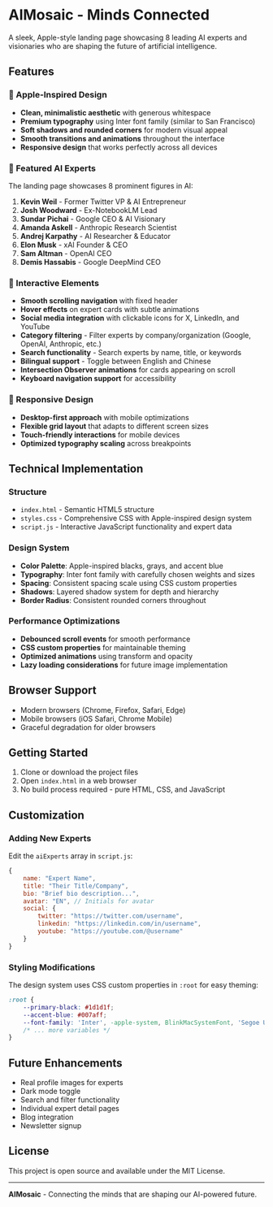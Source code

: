 # AIMosaic - Minds Connected

A sleek, Apple-style landing page showcasing 8 leading AI experts and visionaries who are shaping the future of artificial intelligence.

## Features

### 🎨 Apple-Inspired Design
- **Clean, minimalistic aesthetic** with generous whitespace
- **Premium typography** using Inter font family (similar to San Francisco)
- **Soft shadows and rounded corners** for modern visual appeal
- **Smooth transitions and animations** throughout the interface
- **Responsive design** that works perfectly across all devices

### 👥 Featured AI Experts
The landing page showcases 8 prominent figures in AI:

1. **Kevin Weil** - Former Twitter VP & AI Entrepreneur
2. **Josh Woodward** - Ex-NotebookLM Lead
3. **Sundar Pichai** - Google CEO & AI Visionary
4. **Amanda Askell** - Anthropic Research Scientist
5. **Andrej Karpathy** - AI Researcher & Educator
6. **Elon Musk** - xAI Founder & CEO
7. **Sam Altman** - OpenAI CEO
8. **Demis Hassabis** - Google DeepMind CEO

### 🚀 Interactive Elements
- **Smooth scrolling navigation** with fixed header
- **Hover effects** on expert cards with subtle animations
- **Social media integration** with clickable icons for X, LinkedIn, and YouTube
- **Category filtering** - Filter experts by company/organization (Google, OpenAI, Anthropic, etc.)
- **Search functionality** - Search experts by name, title, or keywords
- **Bilingual support** - Toggle between English and Chinese
- **Intersection Observer animations** for cards appearing on scroll
- **Keyboard navigation support** for accessibility

### 📱 Responsive Design
- **Desktop-first approach** with mobile optimizations
- **Flexible grid layout** that adapts to different screen sizes
- **Touch-friendly interactions** for mobile devices
- **Optimized typography scaling** across breakpoints

## Technical Implementation

### Structure
- `index.html` - Semantic HTML5 structure
- `styles.css` - Comprehensive CSS with Apple-inspired design system
- `script.js` - Interactive JavaScript functionality and expert data

### Design System
- **Color Palette**: Apple-inspired blacks, grays, and accent blue
- **Typography**: Inter font family with carefully chosen weights and sizes
- **Spacing**: Consistent spacing scale using CSS custom properties
- **Shadows**: Layered shadow system for depth and hierarchy
- **Border Radius**: Consistent rounded corners throughout

### Performance Optimizations
- **Debounced scroll events** for smooth performance
- **CSS custom properties** for maintainable theming
- **Optimized animations** using transform and opacity
- **Lazy loading considerations** for future image implementation

## Browser Support
- Modern browsers (Chrome, Firefox, Safari, Edge)
- Mobile browsers (iOS Safari, Chrome Mobile)
- Graceful degradation for older browsers

## Getting Started

1. Clone or download the project files
2. Open `index.html` in a web browser
3. No build process required - pure HTML, CSS, and JavaScript

## Customization

### Adding New Experts
Edit the `aiExperts` array in `script.js`:

```javascript
{
    name: "Expert Name",
    title: "Their Title/Company",
    bio: "Brief bio description...",
    avatar: "EN", // Initials for avatar
    social: {
        twitter: "https://twitter.com/username",
        linkedin: "https://linkedin.com/in/username",
        youtube: "https://youtube.com/@username"
    }
}
```

### Styling Modifications
The design system uses CSS custom properties in `:root` for easy theming:

```css
:root {
    --primary-black: #1d1d1f;
    --accent-blue: #007aff;
    --font-family: 'Inter', -apple-system, BlinkMacSystemFont, 'Segoe UI', Roboto, sans-serif;
    /* ... more variables */
}
```

## Future Enhancements
- Real profile images for experts
- Dark mode toggle
- Search and filter functionality
- Individual expert detail pages
- Blog integration
- Newsletter signup

## License
This project is open source and available under the MIT License.

---

**AIMosaic** - Connecting the minds that are shaping our AI-powered future.
